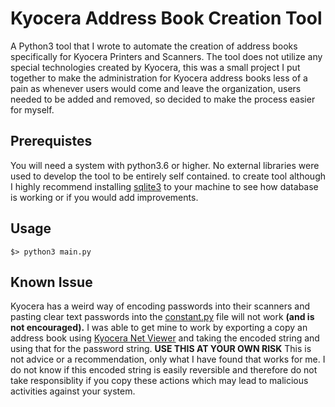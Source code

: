 # Kyocera Address Book Creation Tool

A Python3 tool that I wrote to automate the creation of address books specifically for Kyocera Printers and Scanners. The tool
does not utilize any special technologies created by Kyocera, this was a small project I put together to make the 
administration for Kyocera address books less of a pain as whenever users would come and leave the organization, users needed to be added and removed, so
decided to make the process easier for myself.

## Prerequistes

You will need a system with python3.6 or higher. No external libraries were used to develop the tool to be entirely self contained.
to create tool although I highly recommend installing [sqlite3](https://www.sqlite.org/index.html) to your machine to see
how database is working or if you would add improvements.

## Usage

```
$> python3 main.py
```

## Known Issue

Kyocera has a weird way of encoding passwords into their scanners and pasting clear text passwords into the [constant.py](https://github.com/Kitar0s/Kyocera-Address-Book-Creation-Tool/blob/main/utils/constants.py) file will not work **(and is not encouraged).** I was able to get mine to work by exporting a copy an address book using [Kyocera Net Viewer](https://www.kyoceradocumentsolutions.us/en/products/software/KYOCERANETVIEWER.html) and taking the encoded string and using that for the password string. **USE THIS AT YOUR OWN RISK** This is not advice or a recommendation, only what I have found that works for me. I do not know if this encoded string is easily reversible and therefore do not take responsiblity if you copy these actions which may lead to malicious activities against your system.